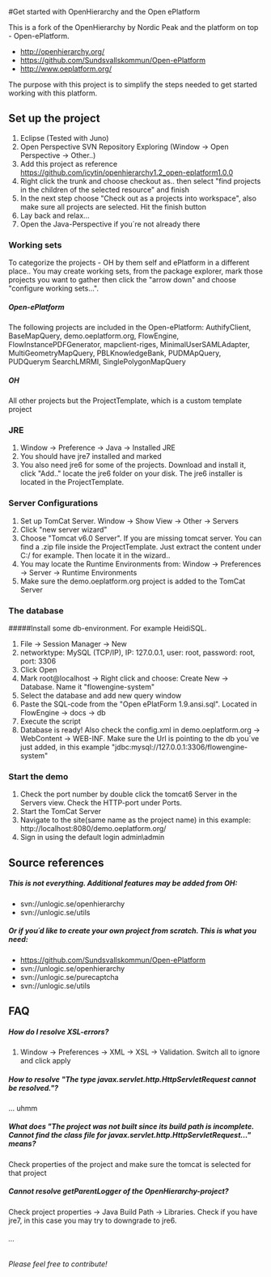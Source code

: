 #Get started with OpenHierarchy and the Open ePlatform

This is a fork of the OpenHierarchy by Nordic Peak and the platform on top - Open-ePlatform.
* http://openhierarchy.org/
* https://github.com/Sundsvallskommun/Open-ePlatform
* http://www.oeplatform.org/

The purpose with this project is to simplify the steps needed to get started working with this platform.

## Set up the project
1. Eclipse (Tested with Juno)
2. Open Perspective SVN Repository Exploring (Window -> Open Perspective -> Other..)
3. Add this project as reference https://github.com/icytin/openhierarchy1.2_open-eplatform1.0.0
4. Right click the trunk and choose checkout as.. then select "find projects in the children of the selected resource" and finish
5. In the next step choose "Check out as a projects into workspace", also make sure all projects are selected. Hit the finish button
6. Lay back and relax...
7. Open the Java-Perspective if you´re not already there

### Working sets
To categorize the projects - OH by them self and ePlatform in a different place.. You may create working sets, from the package explorer, mark those projects you want to gather then click the "arrow down" and choose "configure working sets...".

##### Open-ePlatform
The following projects are included in the Open-ePlatform: AuthifyClient, BaseMapQuery, demo.oeplatform.org, FlowEngine, FlowInstancePDFGenerator, mapclient-riges, MinimalUserSAMLAdapter, MultiGeometryMapQuery, PBLKnowledgeBank, PUDMApQuery, PUDQuerym SearchLMRMI, SinglePolygonMapQuery

##### OH
All other projects but the ProjectTemplate, which is a custom template project

### JRE
1. Window -> Preference -> Java -> Installed JRE
2. You should have jre7 installed and marked
3. You also need jre6 for some of the projects. Download and install it, click "Add.." locate the jre6 folder on your disk. The jre6 installer is located in the ProjectTemplate.

### Server Configurations
1. Set up TomCat Server. Window -> Show View -> Other -> Servers
2. Click "new server wizard"
3. Choose "Tomcat v6.0 Server". If you are missing tomcat server. You can find a .zip file inside the ProjectTemplate. Just extract the content under C:/ for example. Then locate it in the wizard..
4. You may locate the Runtime Environments from: Window -> Preferences -> Server -> Runtime Environments
5. Make sure the demo.oeplatform.org project is added to the TomCat Server

### The database

#####Install some db-environment. For example HeidiSQL.

1. File -> Session Manager -> New
2. networktype: MySQL (TCP/IP), IP: 127.0.0.1, user: root, password: root, port: 3306
3. Click Open
4. Mark root@localhost -> Right click and choose: Create New -> Database. Name it "flowengine-system"
5. Select the database and add new query window
6. Paste the SQL-code from the "Open ePlatForm 1.9.ansi.sql". Located in FlowEngine -> docs -> db
7. Execute the script
9. Database is ready! Also check the config.xml in demo.oeplatform.org -> WebContent -> WEB-INF. Make sure the Url is pointing to the db you´ve just added, in this example "<Url>jdbc:mysql://127.0.0.1:3306/flowengine-system</Url>"

### Start the demo

1. Check the port number by double click the tomcat6 Server in the Servers view. Check the HTTP-port under Ports.
2. Start the TomCat Server
3. Navigate to the site(same name as the project name) in this example: http://localhost:8080/demo.oeplatform.org/
4. Sign in using the default login admin\admin

## Source references

##### This is not everything. Additional features may be added from OH:
* svn://unlogic.se/openhierarchy
* svn://unlogic.se/utils

##### Or if you´d like to create your own project from scratch. This is what you need:
* https://github.com/Sundsvallskommun/Open-ePlatform
* svn://unlogic.se/openhierarchy
* svn://unlogic.se/purecaptcha
* svn://unlogic.se/utils

## FAQ

##### How do I resolve XSL-errors?
1. Window -> Preferences -> XML -> XSL -> Validation. Switch all to ignore and click apply

##### How to resolve "The type javax.servlet.http.HttpServletRequest cannot be resolved."?
... uhmm

##### What does "The project was not built since its build path is incomplete. Cannot find the class file for javax.servlet.http.HttpServletRequest..." means?
Check properties of the project and make sure the tomcat is selected for that project

##### Cannot resolve getParentLogger of the OpenHierarchy-project?
Check project properties -> Java Build Path -> Libraries. Check if you have jre7, in this case you may try to downgrade to jre6.

###### ...

###### Please feel free to contribute!


